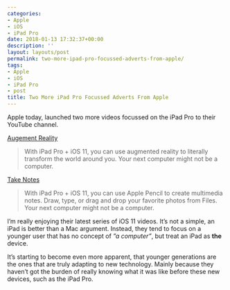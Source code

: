 ```yaml
---
categories:
- Apple
- iOS
- iPad Pro
date: 2018-01-13 17:32:37+00:00
description: ''
layout: layouts/post
permalink: two-more-ipad-pro-focussed-adverts-from-apple/
tags:
- Apple
- iOS
- iPad Pro
- post
title: Two More iPad Pro Focussed Adverts From Apple
---
```


<p>Apple today, launched two more videos focussed on the iPad Pro to their YouTube channel.</p>
<p><a href="https://www.youtube.com/watch?v=QOZWPGESVcs">Augement Reality</a></p>
<blockquote><p>With iPad Pro + iOS 11, you can use augmented reality to literally transform the world around you. Your next computer might not be a computer.</p></blockquote>
<p><a href="https://www.youtube.com/watch?v=YrE7VCClWk0">Take Notes</a></p>
<blockquote><p>With iPad Pro + iOS 11, you can use Apple Pencil to create multimedia notes. Draw, type, or drag and drop your favorite photos from Files. Your next computer might not be a computer.</p></blockquote>
<p>I’m really enjoying their latest series of iOS 11 videos. It’s not a simple, an iPad is better than a Mac argument. Instead, they tend to focus on a younger user that has no concept of <em>”a computer”</em>, but treat an iPad as <strong>the</strong> device.</p>
<p>It’s starting to become even more apparent, that younger generations are the ones that are truly adapting to new technology. Mainly because they haven’t got the burden of really knowing what it was like before these new devices, such as the iPad Pro.</p>